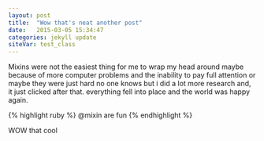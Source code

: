 ```yaml
---
layout: post
title:  "Wow that's neat another post"
date:   2015-03-05 15:34:47
categories: jekyll update
siteVar: test_class
---
```


Mixins were not the easiest thing for me to wrap my head around maybe because of more computer problems and the inability to pay full attention or maybe they were just hard no one knows but i did a lot more research and, it just clicked after that. everything fell into place and the world was happy again.

{% highlight ruby %}
 @mixin are fun
{% endhighlight %}

WOW that cool

